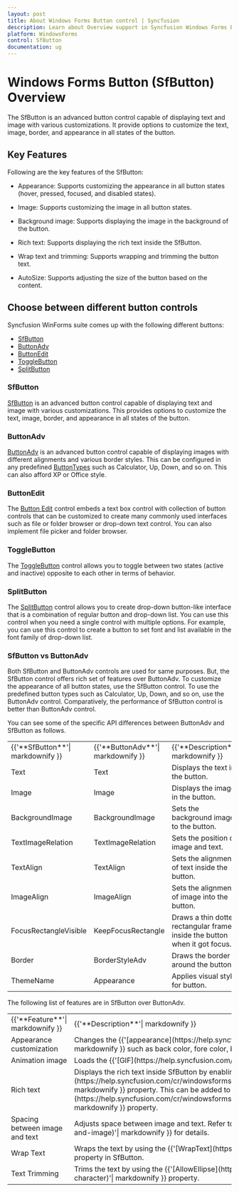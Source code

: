 ```yaml
---
layout: post
title: About Windows Forms Button control | Syncfusion
description: Learn about Overview support in Syncfusion Windows Forms Button (SfButton) control and more details.
platform: WindowsForms
control: SfButton
documentation: ug
---
```


# Windows Forms Button (SfButton) Overview

The SfButton is an advanced button control capable of displaying text and image with various customizations. It provide options to customize the text, image, border, and appearance in all states of the button.

## Key Features

Following are the key features of the SfButton:

* Appearance: Supports customizing the appearance in all button states (hover, pressed, focused, and disabled states).

* Image: Supports customizing the image in all button states.

* Background image: Supports displaying the image in the background of the button.

* Rich text:  Supports displaying the rich text inside the SfButton.

* Wrap text and trimming: Supports wrapping and trimming the button text.

* AutoSize: Supports adjusting the size of the button based on the content.

## Choose between different button controls

Syncfusion WinForms suite comes up with the following different buttons:

* [SfButton](https://www.syncfusion.com/winforms-ui-controls/button)
* [ButtonAdv](https://help.syncfusion.com/wpf/buttonadv/overview)
* [ButtonEdit](https://www.syncfusion.com/winforms-ui-controls/buttonedit)
* [ToggleButton](https://www.syncfusion.com/winforms-ui-controls/toggle-button)
* [SplitButton](https://www.syncfusion.com/winforms-ui-controls/split-button)

### SfButton

[SfButton](https://help.syncfusion.com/windowsforms/sfbutton/overview) is an advanced button control capable of displaying text and image with various customizations. This provides options to customize the text, image, border, and appearance in all states of the button.

### ButtonAdv

[ButtonAdv](https://help.syncfusion.com/windowsforms/buttonadv/overview) is an advanced button control capable of displaying images with different alignments and various border styles. This can be configured in any predefined [ButtonTypes](https://help.syncfusion.com/cr/windowsforms/Syncfusion.Windows.Forms.ButtonAdv.html#Syncfusion_Windows_Forms_ButtonAdv_ButtonType) such as Calculator, Up, Down, and so on. This can also afford XP or Office style.

### ButtonEdit

The [Button Edit](https://help.syncfusion.com/windowsforms/buttonedit/overview) control embeds a text box control with collection of button controls that can be customized to create many commonly used interfaces such as file or folder browser or drop-down text control. You can also implement file picker and folder browser.

### ToggleButton

The [ToggleButton](https://help.syncfusion.com/windowsforms/togglebutton/overview) control allows you to toggle between two states (active and inactive) opposite to each other in terms of behavior.

### SplitButton

The [SplitButton](https://help.syncfusion.com/windowsforms/splitbutton/overview) control allows you to create drop-down button-like interface that is a combination of regular button and drop-down list. You can use this control when you need a single control with multiple options. For example, you can use this control to create a button to set font and list available in the font family of drop-down list.

### SfButton vs ButtonAdv

Both SfButton and ButtonAdv controls are used for same purposes. But, the SfButton control offers rich set of features over ButtonAdv. To customize the appearance of all button states, use the SfButton control. To use the predefined button types such as Calculator, Up, Down, and so on, use the ButtonAdv control. Comparatively, the performance of SfButton control is better than ButtonAdv control.

You can see some of the specific API differences between ButtonAdv and SfButton as follows.

<table>
<tr>
<td>
{{'**SfButton**'| markdownify }}
</td>
<td>
{{'**ButtonAdv**'| markdownify }}
</td>
<td>
{{'**Description**'| markdownify }}
</td>
</tr>
<tr>
<td>
Text
</td>
<td>
Text
</td>
<td>
Displays the text in the button.
</td>
</tr>
<tr>
<td>
Image
</td>
<td>
Image
</td>
<td>
Displays the image in the button.
</td>
</tr>
<tr>
<td>
BackgroundImage
</td>
<td>
BackgroundImage
</td>
<td>
Sets the background image to the button.
</td>
</tr>
<tr>
<td>
TextImageRelation
</td>
<td>
TextImageRelation
</td>
<td>
Sets the position of image and text.
</td>
</tr>
<tr>
<td>
TextAlign
</td>
<td>
TextAlign
</td>
<td>
Sets the alignment of text inside the button.
</td>
</tr>
<tr>
<td>
ImageAlign
</td>
<td>
ImageAlign
</td>
<td>
Sets the alignment of image into the button.
</td>
</tr>
<tr>
<td>
FocusRectangleVisible
</td>
<td>
KeepFocusRectangle
</td>
<td>
Draws a thin dotted rectangular frame inside the button when it got focus.
</td>
</tr>
<tr>
<td>
Border
</td>
<td>
BorderStyleAdv
</td>
<td>
Draws the border around the button.
</td>
</tr>
<tr>
<td>
ThemeName
</td>
<td>
Appearance
</td>
<td>
Applies visual styles for button.
</td>
</tr>
</table>

The following list of features are in SfButton over ButtonAdv.

<table>
<tr>
<td>
{{'**Feature**'| markdownify }}
</td>
<td>
{{'**Description**'| markdownify }}

</td>
</tr>
<tr>
<td>
Appearance customization
</td>
<td>
Changes the {{'[appearance](https://help.syncfusion.com/windowsforms/sfbutton/appearance#customizing-appearance-based-on-button-state)'| markdownify }} such as back color, fore color, border, and image in all button states (hover, pressed, focus and disable states).

</td>
</tr>
<tr>
<td>
Animation image
</td>
<td>
Loads the {{'[GIF](https://help.syncfusion.com/windowsforms/sfbutton/appearance#animating-the-image)'| markdownify }} image.

</td>
</tr>
<tr>
<td>
Rich text
</td>
<td>
Displays the rich text inside SfButton by enabling the {{'[AllowRichText](https://help.syncfusion.com/cr/windowsforms/Syncfusion.WinForms.Controls.SfButton.html#Syncfusion_WinForms_Controls_SfButton_AllowRichText)'| markdownify }} property. This can be added to the {{'[Text](https://help.syncfusion.com/cr/windowsforms/Syncfusion.WinForms.Controls.SfButton.html#Syncfusion_WinForms_Controls_SfButton_Text)'| markdownify }} property.

</td>
</tr>
<tr>
<td>
Spacing between image and text

</td>
<td>
Adjusts space between image and text. Refer to {{'[here](https://help.syncfusion.com/windowsforms/sfbutton/button-types#spacing-between-text-and-image)'| markdownify }} for details. 
</td>
</tr>
<tr>
<td>
Wrap Text
</td>
<td>
Wraps the text by using the {{'[WrapText](https://help.syncfusion.com/windowsforms/sfbutton/button-content#wrapping-the-text)'| markdownify }} property in SfButton.

</td>
</tr>
<tr>
<td>
Text Trimming
</td>
<td>
Trims the text by using the {{'[AllowEllipse](https://help.syncfusion.com/windowsforms/sfbutton/button-content#trimming-and-showing-ellipsis-character)'| markdownify }} property.

</td>
</tr>
</table>
